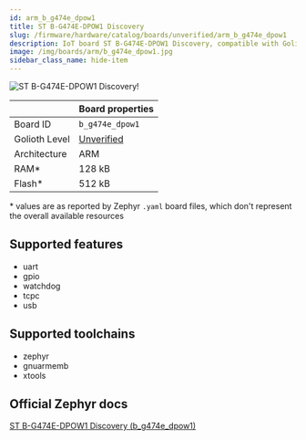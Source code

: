 ```yaml
---
id: arm_b_g474e_dpow1
title: ST B-G474E-DPOW1 Discovery
slug: /firmware/hardware/catalog/boards/unverified/arm_b_g474e_dpow1
description: IoT board ST B-G474E-DPOW1 Discovery, compatible with Golioth at unverified level.
image: /img/boards/arm/b_g474e_dpow1.jpg
sidebar_class_name: hide-item
---
```


[//]: # (This is an auto-generated file, do not edit! Changes to it will be lost upon re-generation)

![ST B-G474E-DPOW1 Discovery!](/img/boards/arm/b_g474e_dpow1.jpg "ST B-G474E-DPOW1 Discovery")

|                | Board properties     |
| -------------  | -------------------- |
| Board ID       | `b_g474e_dpow1` |
| Golioth Level  | [Unverified](/firmware/hardware#unverified-boards) |
| Architecture   | ARM |
| RAM*           | 128 kB |
| Flash*         | 512 kB |

\* values are as reported by Zephyr `.yaml` board files, which don't represent the overall available resources



## Supported features

* uart
* gpio
* watchdog
* tcpc
* usb

## Supported toolchains

* zephyr
* gnuarmemb
* xtools

## Official Zephyr docs

[ST B-G474E-DPOW1 Discovery (b_g474e_dpow1)](https://docs.zephyrproject.org/latest/boards/arm/b_g474e_dpow1/doc/index.html)
